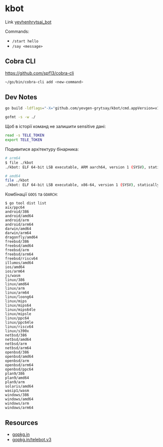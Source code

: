 # kbot

Link [yevhenhrytsai_bot](https://t.me/yevhenhrytsai_bot)

Commands:
- `/start hello`
- `/say <message>`


## Cobra CLI
https://github.com/spf13/cobra-cli

```sh
~/go/bin/cobra-cli add <new-command>

```

## Dev Notes

```sh
go build -ldflags="-X="github.com/yevgen-grytsay/kbot/cmd.appVersion=v1.0.0
```

```sh
gofmt -s -w ./
```

Щоб в історії команд не залишити sensitive дані:
```sh
read -s TELE_TOKEN
export TELE_TOKEN
```

Подивитися архітектуру бінарника:
```sh
# arm64
$ file ./kbot 
./kbot: ELF 64-bit LSB executable, ARM aarch64, version 1 (SYSV), statically linked, Go BuildID=dFUkN9gBrewkchuNLQel/jHQoD8nCG19muqABdANI/MyD6bEGfVTg7pkrlv_ln/ksh8tS5dFXJu4Sm0Y-zA, with debug_info, not stripped

# amd64
file ./kbot 
./kbot: ELF 64-bit LSB executable, x86-64, version 1 (SYSV), statically linked, Go BuildID=difsgrmEqQwNcFjKB23t/zbYpMcL0C92OhTP4i_wq/EKF8uqFXJfxzP95wFk_2/Kfz--gpAmfZnNOn_t9yB, with debug_info, not stripped
```

Комбінації `GOOS` та `GOARCH`:
```
$ go tool dist list
aix/ppc64
android/386
android/amd64
android/arm
android/arm64
darwin/amd64
darwin/arm64
dragonfly/amd64
freebsd/386
freebsd/amd64
freebsd/arm
freebsd/arm64
freebsd/riscv64
illumos/amd64
ios/amd64
ios/arm64
js/wasm
linux/386
linux/amd64
linux/arm
linux/arm64
linux/loong64
linux/mips
linux/mips64
linux/mips64le
linux/mipsle
linux/ppc64
linux/ppc64le
linux/riscv64
linux/s390x
netbsd/386
netbsd/amd64
netbsd/arm
netbsd/arm64
openbsd/386
openbsd/amd64
openbsd/arm
openbsd/arm64
openbsd/ppc64
plan9/386
plan9/amd64
plan9/arm
solaris/amd64
wasip1/wasm
windows/386
windows/amd64
windows/arm
windows/arm64
```

## Resources
- [gopkg.in](https://labix.org/gopkg.in)
- [gopkg.in/telebot.v3](https://gopkg.in/telebot.v3)
